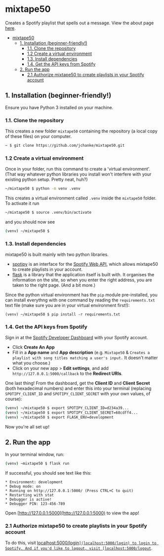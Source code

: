 # mixtape50

Creates a Spotify playlist that spells out a message. View the about page [here](https://jchanke.github.io/mixtape50).

- [mixtape50](#mixtape50)
  - [1. Installation (beginner-friendly!)](#1-installation-beginner-friendly)
    - [1.1. Clone the repository](#11-clone-the-repository)
    - [1.2 Create a virtual environment](#12-create-a-virtual-environment)
    - [1.3. Install dependencies](#13-install-dependencies)
    - [1.4. Get the API keys from Spotify](#14-get-the-api-keys-from-spotify)
  - [2. Run the app](#2-run-the-app)
    - [2.1 Authorize mixtape50 to create playlists in your Spotify account](#21-authorize-mixtape50-to-create-playlists-in-your-spotify-account)

## 1. Installation (beginner-friendly!)

Ensure you have Python 3 installed on your machine.

### 1.1. Clone the repository

This creates a new folder `mixtape50` containing the repository (a local copy of these files) on your computer.

```bash
~ $ git clone https://github.com/jchanke/mixtape50.git
```

### 1.2 Create a virtual environment

Once in your folder, run this command to create a 'virtual environment'. (That way whatever python libraries you install won't interfere with your existing python setup. Pretty neat, huh?)

```bash
~/mixtape50 $ python -m venv .venv
```

This creates a virtual environment called `.venv` inside the `mixtape50` folder. To activate it run

```bash
~/mixtape50 $ source .venv/bin/activate
```

and you should now see

```bash
(venv) ~/mixtape50 $
```

### 1.3. Install dependencies

mixtape50 is built mainly with two python libraries.

* [spotipy](https://spotipy.readthedocs.io/en/2.19.0/) is an interface for the [Spotify Web API](https://developer.spotify.com/documentation/web-api/), which allows mixtape50 to create playlists in your account.
* [flask](https://flask.palletsprojects.com/en/2.0.x/) is a library that the application itself is built with. It organises the information on the site, so when you enter the right address, you are taken to the right page. (And a bit more.)

Since the python virtual environment has the `pip` module pre-installed, you can install everythng with one command by reading the `requirements.txt` text file (make sure you are in your virtual environment first!):

```
(venv) ~/mixtape50 $ pip install -r requirements.txt
```

### 1.4. Get the API keys from Spotify

Sign in at the [Spotify Developer Dashboard](https://developer.spotify.com/dashboard/) with your Spotify account.

* Click **Create An App**
* Fill in a **App name** and **App description** (e.g. `Mixtape50` & `Creates a playlist with song titles matching a user's input.` It doesn't matter what you choose.)
* Click on your new app > **Edit settings**, and add `http://127.0.0.1:5000/callback` to the **Redirect URIs**.

One last thing! From the dashboard, get the **Client ID** and **Client Secret** (both hexadecimal numbers) and enter this into your terminal (replacing `SPOTIPY_CLIENT_ID` and `SPOTIPY_CLIENT_SECRET` with your own values, of course):

```bash
(venv) ~/mixtape50 $ export SPOTIPY_CLIENT_ID=d234a39...
(venv) ~/mixtape50 $ export SPOTIPY_CLIENT_SECRET=68cdff4...
(venv) ~/mixtape50 $ export FLASK_ENV=development
```

Now you're all set up!

## 2. Run the app

In your terminal window, run:

```bash
(venv) ~mixtape50 $ flask run
```

If successful, you should see text like this:

```
* Environment: development
* Debug mode: on
* Running on http://127.0.0.1:5000/ (Press CTRL+C to quit)
* Restarting with stat
* Debugger is active!
* Debugger PIN: 123-456-789
```

Open [http://127.0.0.1:5000](http://127.0.0.1:5000) to view the app!

### 2.1 Authorize mixtape50 to create playlists in your Spotify account

To do this, visit [localhost:5000/login`](localhost:5000/login) to login to Spotify.
And if you'd like to logout, visit [localhost:5000/logout`](localhost:5000/logout).
